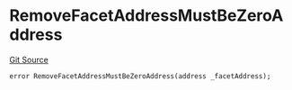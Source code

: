 # RemoveFacetAddressMustBeZeroAddress
[Git Source](https://github.com/thrackle-io/rules-protocol/blob/2738cf9716e0fddfad4df13fdb6486b5987af931/src/economic/ruleProcessor/tagged/TaggedRuleProcessorDiamondLib.sol)


```solidity
error RemoveFacetAddressMustBeZeroAddress(address _facetAddress);
```

